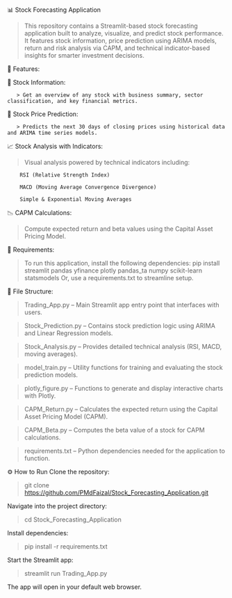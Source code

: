 📊 Stock Forecasting Application

  > This repository contains a Streamlit-based stock forecasting application built to analyze, visualize, and predict stock performance. It features stock information, price prediction using ARIMA models, return and risk analysis via CAPM, and technical indicator-based insights for smarter investment decisions.

🚀 Features:

  📌 Stock Information:
  
       > Get an overview of any stock with business summary, sector classification, and key financial metrics.

🔮 Stock Price Prediction:

       > Predicts the next 30 days of closing prices using historical data and ARIMA time series models.

📈 Stock Analysis with Indicators:
  > Visual analysis powered by technical indicators including:

        RSI (Relative Strength Index)

        MACD (Moving Average Convergence Divergence)

        Simple & Exponential Moving Averages

📉 CAPM Calculations:
 > Compute expected return and beta values using the Capital Asset Pricing Model.


🧰 Requirements:
 > To run this application, install the following dependencies:
    pip install streamlit pandas yfinance plotly pandas_ta numpy scikit-learn statsmodels
  Or, use a requirements.txt to streamline setup.

📁 File Structure:

> Trading_App.py – Main Streamlit app entry point that interfaces with users.

> Stock_Prediction.py – Contains stock prediction logic using ARIMA and Linear Regression models.

> Stock_Analysis.py – Provides detailed technical analysis (RSI, MACD, moving averages).

> model_train.py – Utility functions for training and evaluating the stock prediction models.

> plotly_figure.py – Functions to generate and display interactive charts with Plotly.

> CAPM_Return.py – Calculates the expected return using the Capital Asset Pricing Model (CAPM).

> CAPM_Beta.py – Computes the beta value of a stock for CAPM calculations.

> requirements.txt – Python dependencies needed for the application to function.


⚙️ How to Run
 Clone the repository:
   > git clone https://github.com/PMdFaizal/Stock_Forecasting_Application.git

Navigate into the project directory:
 > cd Stock_Forecasting_Application

Install dependencies:
 > pip install -r requirements.txt

Start the Streamlit app:
 > streamlit run Trading_App.py

The app will open in your default web browser.

